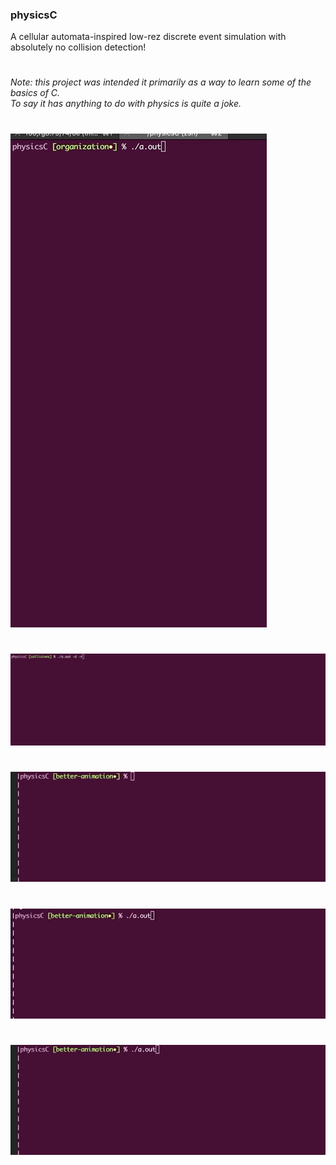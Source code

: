### physicsC
A cellular automata-inspired low-rez discrete event simulation with absolutely no collision detection!
#
_Note: this project was intended it primarily as a way to learn some of the basics of C. \
To say it has anything to do with physics is quite a joke._
#
![](screenshots/ball_up.gif)
#
![](screenshots/unsettled.gif)
#
![](screenshots/passing.gif)
#
![](screenshots/collision1.gif)
#
![](screenshots/swallowing.gif)

